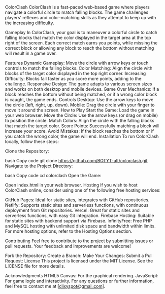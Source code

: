ColorClash
ColorClash is a fast-paced web-based game where players navigate a colorful circle to match falling blocks. The game challenges players' reflexes and color-matching skills as they attempt to keep up with the increasing difficulty.

Gameplay
In ColorClash, your goal is to maneuver a colorful circle to catch falling blocks that match the color displayed in the target area at the top right of the screen. Each correct match earns you points, while missing the correct block or allowing any block to reach the bottom without matching will result in a game over.

Features
Dynamic Gameplay: Move the circle with arrow keys or touch controls to match the falling blocks.
Color Matching: Align the circle with blocks of the target color displayed in the top right corner.
Increasing Difficulty: Blocks fall faster as you score more points, adding to the challenge.
Responsive Design: The game adapts to various screen sizes and works on both desktop and mobile devices.
Game Over Mechanics: If a block reaches the bottom without being matched, or if a wrong color block is caught, the game ends.
Controls
Desktop: Use the arrow keys to move the circle (left, right, up, down).
Mobile: Drag the circle with your finger to move it around the screen.
How to Play
Start the Game: Load the game in your web browser.
Move the Circle: Use the arrow keys (or drag on mobile) to position the circle.
Match Colors: Align the circle with the falling blocks that match the target color.
Score Points: Successfully matching a block will increase your score.
Avoid Mistakes: If the block reaches the bottom or if you catch the wrong color, the game will end.
Installation
To run ColorClash locally, follow these steps:

Clone the Repository:

bash
Copy code
git clone https://github.com/BOTYT-alt/colorclash.git
Navigate to the Project Directory:

bash
Copy code
cd colorclash
Open the Game:

Open index.html in your web browser.
Hosting
If you wish to host ColorClash online, consider using one of the following free hosting services:

GitHub Pages: Ideal for static sites, integrates with GitHub repositories.
Netlify: Supports static sites and serverless functions, with continuous deployment from Git repositories.
Vercel: Great for static sites and serverless functions, with easy Git integration.
Firebase Hosting: Suitable for static sites with backend support via Firebase.
InfinityFree: Free PHP and MySQL hosting with unlimited disk space and bandwidth within limits.
For more hosting options, refer to the Hosting Options section.

Contributing
Feel free to contribute to the project by submitting issues or pull requests. Your feedback and improvements are welcome!

Fork the Repository:
Create a Branch:
Make Your Changes:
Submit a Pull Request:
License
This project is licensed under the MIT License. See the LICENSE file for more details.

Acknowledgments
HTML5 Canvas: For the graphical rendering.
JavaScript: For game logic and interactivity.
For any questions or further information, feel free to contact me at [clixyspot@gmail.com].
